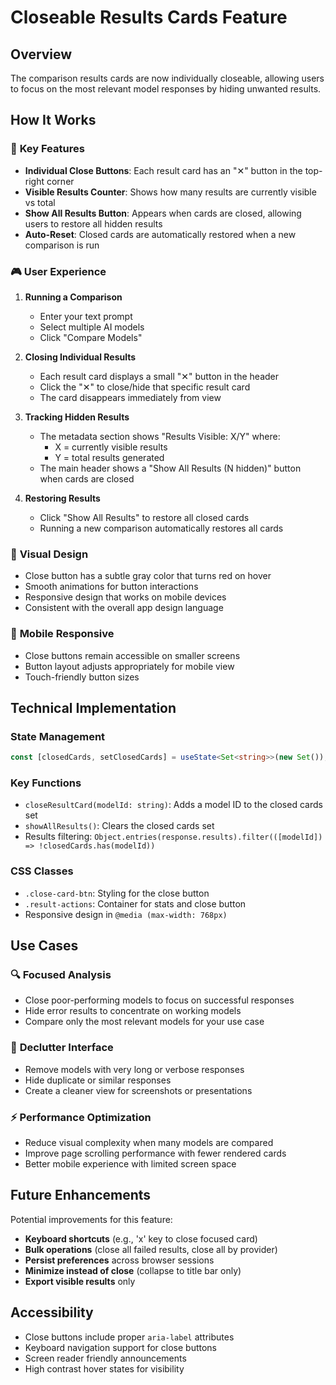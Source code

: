 # Closeable Results Cards Feature

## Overview
The comparison results cards are now individually closeable, allowing users to focus on the most relevant model responses by hiding unwanted results.

## How It Works

### 🎯 **Key Features**
- **Individual Close Buttons**: Each result card has an "✕" button in the top-right corner
- **Visible Results Counter**: Shows how many results are currently visible vs total
- **Show All Results Button**: Appears when cards are closed, allowing users to restore all hidden results
- **Auto-Reset**: Closed cards are automatically restored when a new comparison is run

### 🎮 **User Experience**

1. **Running a Comparison**
   - Enter your text prompt
   - Select multiple AI models
   - Click "Compare Models"

2. **Closing Individual Results**
   - Each result card displays a small "✕" button in the header
   - Click the "✕" to close/hide that specific result card
   - The card disappears immediately from view

3. **Tracking Hidden Results**
   - The metadata section shows "Results Visible: X/Y" where:
     - X = currently visible results
     - Y = total results generated
   - The main header shows a "Show All Results (N hidden)" button when cards are closed

4. **Restoring Results**
   - Click "Show All Results" to restore all closed cards
   - Running a new comparison automatically restores all cards

### 🎨 **Visual Design**
- Close button has a subtle gray color that turns red on hover
- Smooth animations for button interactions
- Responsive design that works on mobile devices
- Consistent with the overall app design language

### 📱 **Mobile Responsive**
- Close buttons remain accessible on smaller screens
- Button layout adjusts appropriately for mobile view
- Touch-friendly button sizes

## Technical Implementation

### State Management
```typescript
const [closedCards, setClosedCards] = useState<Set<string>>(new Set());
```

### Key Functions
- `closeResultCard(modelId: string)`: Adds a model ID to the closed cards set
- `showAllResults()`: Clears the closed cards set
- Results filtering: `Object.entries(response.results).filter(([modelId]) => !closedCards.has(modelId))`

### CSS Classes
- `.close-card-btn`: Styling for the close button
- `.result-actions`: Container for stats and close button
- Responsive design in `@media (max-width: 768px)`

## Use Cases

### 🔍 **Focused Analysis**
- Close poor-performing models to focus on successful responses
- Hide error results to concentrate on working models
- Compare only the most relevant models for your use case

### 🧹 **Declutter Interface**
- Remove models with very long or verbose responses
- Hide duplicate or similar responses
- Create a cleaner view for screenshots or presentations

### ⚡ **Performance Optimization**
- Reduce visual complexity when many models are compared
- Improve page scrolling performance with fewer rendered cards
- Better mobile experience with limited screen space

## Future Enhancements

Potential improvements for this feature:
- **Keyboard shortcuts** (e.g., 'x' key to close focused card)
- **Bulk operations** (close all failed results, close all by provider)
- **Persist preferences** across browser sessions
- **Minimize instead of close** (collapse to title bar only)
- **Export visible results** only

## Accessibility

- Close buttons include proper `aria-label` attributes
- Keyboard navigation support for close buttons
- Screen reader friendly announcements
- High contrast hover states for visibility